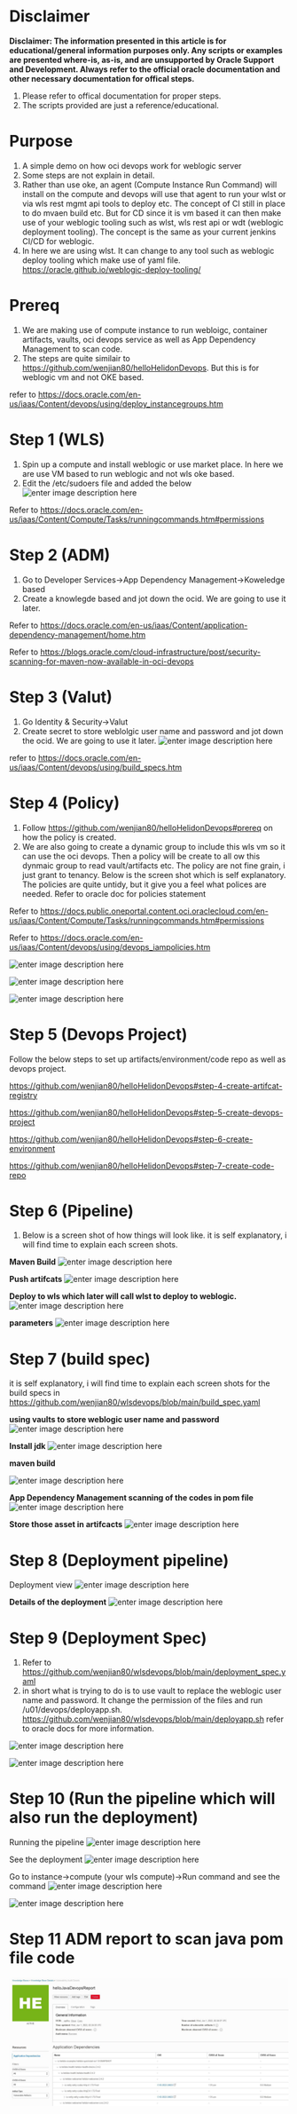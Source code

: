 # Disclaimer
**Disclaimer: The information presented in this article is for educational/general information purposes only. Any scripts or examples are presented where-is, as-is, and are unsupported by Oracle Support and Development. Always refer to the official oracle documentation and other necessary documentation for offical steps.**

1. Please refer to offical documentation for proper steps.
2. The scripts provided are just a reference/educational.


# Purpose
1. A simple demo on how oci devops work for weblogic server
2. Some steps are not explain in detail.
3. Rather than use oke, an agent (Compute Instance Run Command) will install on the compute and devops will use that agent to run your wlst or via wls rest mgmt api tools to deploy etc. The concept of CI still in place to do mvaen build etc. But for CD since it is vm based it can then make use of your weblogic tooling such as wlst, wls rest api or wdt (weblogic deployment tooling). The concept is the same as your current jenkins CI/CD for weblogic.
4. In here we are using wlst. It can change to any tool such as weblogic deploy tooling which make use of yaml file. https://oracle.github.io/weblogic-deploy-tooling/

# Prereq
1. We are making use of compute instance to run webloigc, container artifacts, vaults, oci devops service as well as App Dependency Management to scan code.
2. The steps are quite similair to https://github.com/wenjian80/helloHelidonDevops. But this is for weblogic vm and not OKE based.

refer to https://docs.oracle.com/en-us/iaas/Content/devops/using/deploy_instancegroups.htm
 
# Step 1 (WLS)
1. Spin up a compute and install weblogic or use market place. In here we are use VM based to run weblogic and not wls oke based.
2. Edit the /etc/sudoers file and added the below
![enter image description here](https://github.com/wenjian80/wlsdevops/blob/main/image/sudoer.JPG)

Refer to https://docs.oracle.com/en-us/iaas/Content/Compute/Tasks/runningcommands.htm#permissions

# Step 2 (ADM)
1. Go to Developer Services->App Dependency Management->Koweledge based
2. Create a knowlegde based and jot down the ocid. We are going to use it later.

Refer to https://docs.oracle.com/en-us/iaas/Content/application-dependency-management/home.htm

Refer to https://blogs.oracle.com/cloud-infrastructure/post/security-scanning-for-maven-now-available-in-oci-devops

# Step 3 (Valut)
1. Go Identity & Security->Valut
2. Create secret to store weblolgic user name and password and jot down the ocid. We are going to use it later.
![enter image description here](https://github.com/wenjian80/wlsdevops/blob/main/image/vault.JPG)

refer to https://docs.oracle.com/en-us/iaas/Content/devops/using/build_specs.htm

# Step 4 (Policy)
1. Follow https://github.com/wenjian80/helloHelidonDevops#prereq on how the policy is created.
2. We are also going to create a dynamic group to include this wls vm so it can use the oci devops. Then a policy will be create to all ow this dynmaic group to read vault/artifacts etc. The policy are not fine grain, i just grant to tenancy. Below is the screen shot which is self explanatory. The policies are quite untidy, but it give you a feel what polices are needed. Refer to oracle doc for policies statement

Refer to https://docs.public.oneportal.content.oci.oraclecloud.com/en-us/iaas/Content/Compute/Tasks/runningcommands.htm#permissions

Refer to https://docs.oracle.com/en-us/iaas/Content/devops/using/devops_iampolicies.htm

![enter image description here](https://github.com/wenjian80/wlsdevops/blob/main/image/dg1.JPG)

![enter image description here](https://github.com/wenjian80/wlsdevops/blob/main/image/dg2.JPG)

![enter image description here](https://github.com/wenjian80/wlsdevops/blob/main/image/policy.JPG)

# Step 5 (Devops Project)
Follow the below steps to set up artifacts/environment/code repo as well as devops project.

https://github.com/wenjian80/helloHelidonDevops#step-4-create-artifcat-registry

https://github.com/wenjian80/helloHelidonDevops#step-5-create-devops-project

https://github.com/wenjian80/helloHelidonDevops#step-6-create-environment

https://github.com/wenjian80/helloHelidonDevops#step-7-create-code-repo

# Step 6 (Pipeline)
1. Below is a screen shot of how things will look like. it is self explanatory, i will find time to explain each screen shots.

**Maven Build**
![enter image description here](https://github.com/wenjian80/wlsdevops/blob/main/image/maven_build.JPG)

**Push artifcats**
![enter image description here](https://github.com/wenjian80/wlsdevops/blob/main/image/push_artifcats.JPG)

**Deploy to wls which later will call wlst to deploy to weblogic.**
![enter image description here](https://github.com/wenjian80/wlsdevops/blob/main/image/deploy_wls.JPG)

**parameters**
![enter image description here](https://github.com/wenjian80/wlsdevops/blob/main/image/build_piple_parameters.JPG)

# Step 7 (build spec)
 it is self explanatory, i will find time to explain each screen shots for the build specs in https://github.com/wenjian80/wlsdevops/blob/main/build_spec.yaml

**using vaults to store weblogic user name and password**
![enter image description here](https://github.com/wenjian80/wlsdevops/blob/main/image/wls_valut.JPG)

**Install jdk**
![enter image description here](https://github.com/wenjian80/wlsdevops/blob/main/image/installjdk.JPG)

**maven build**

![enter image description here](https://github.com/wenjian80/wlsdevops/blob/main/image/buildcode.JPG)

**App Dependency Management scanning of the codes in pom file**
![enter image description here](https://github.com/wenjian80/wlsdevops/blob/main/image/adm.JPG)

**Store those asset in artifcacts**
![enter image description here](https://github.com/wenjian80/wlsdevops/blob/main/image/storing%20artifcats.JPG)

# Step 8 (Deployment pipeline)
Deployment view
![enter image description here](https://github.com/wenjian80/wlsdevops/blob/main/image/deployment1.JPG)

**Details of the deployment**
![enter image description here](https://github.com/wenjian80/wlsdevops/blob/main/image/deployment2.JPG)

# Step 9 (Deployment Spec)
1. Refer to https://github.com/wenjian80/wlsdevops/blob/main/deployment_spec.yaml
2. in short what is trying to do is to use vault to replace the weblogic user name and password. It change the permission of the files and run /u01/devops/deployapp.sh. https://github.com/wenjian80/wlsdevops/blob/main/deployapp.sh  refer to oracle docs for more information.

![enter image description here](https://github.com/wenjian80/wlsdevops/blob/main/image/deplopymentspec.JPG)

![enter image description here](https://github.com/wenjian80/wlsdevops/blob/main/image/deploypassword.JPG)

# Step 10 (Run the pipeline which will also run the deployment)
Running the pipeline
![enter image description here](https://github.com/wenjian80/wlsdevops/blob/main/image/run1.JPG)

See the deployment
![enter image description here](https://github.com/wenjian80/wlsdevops/blob/main/image/run2.JPG)

Go to instance->compute (your wls compute)->Run command and see the command
![enter image description here](https://github.com/wenjian80/wlsdevops/blob/main/image/run3.JPG)

![enter image description here](https://github.com/wenjian80/wlsdevops/blob/main/image/run4.JPG)

# Step 11 ADM report to scan java pom file code
![enter image description here](https://github.com/wenjian80/helloHelidonDevopsScreenShots/blob/main/adm_report.JPG)
